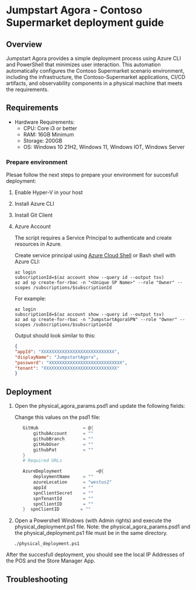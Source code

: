 # Jumpstart Agora - Contoso Supermarket deployment guide

## Overview

Jumpstart Agora provides a simple deployment process using Azure CLI and PowerShell that minimizes user interaction. This automation automatically configures the Contoso Supermarket scenario environment, including the infrastructure, the Contoso-Supermarket applications, CI/CD artifacts, and observability components in a physical machine that meets the requirements.

## Requirements

- Hardware Requirements:
  - CPU: Core i3 or better
  - RAM: 16GB Minimum
  - Storage: 200GB
  - OS: Windows 10 21H2, Windows 11, Windows IOT, Windows Server
  
### Prepare environment

Plesae follow the next steps to prepare your environment for succesfull deployment:

1. Enable Hyper-V in your host
2. Install Azure CLI
3. Install Git Client
4. Azure Account 

    The script requires a Service Principal to authenticate and create resources in Azure.

    Create service principal using [Azure Cloud Shell](https://shell.azure.com/) or Bash shell with Azure CLI:

    ```shell
    az login
    subscriptionId=$(az account show --query id --output tsv)
    az ad sp create-for-rbac -n "<Unique SP Name>" --role "Owner" --scopes /subscriptions/$subscriptionId
    ```

    For example:

    ```shell
    az login
    subscriptionId=$(az account show --query id --output tsv)
    az ad sp create-for-rbac -n "JumpstartAgoraSPN" --role "Owner" --scopes /subscriptions/$subscriptionId
    ```

    Output should look similar to this:

    ```json
    {
    "appId": "XXXXXXXXXXXXXXXXXXXXXXXXXXXX",
    "displayName": "JumpstartAgora",
    "password": "XXXXXXXXXXXXXXXXXXXXXXXXXXXX",
    "tenant": "XXXXXXXXXXXXXXXXXXXXXXXXXXXX"
    }
    ```


## Deployment

1. Open the physical_agora_params.psd1 and update the following fields:

    Change this values on the psd1 file:

     ```psd1
        GitHub                 = @{
            githubAccount      = ""
            githubBranch       = ""
            gitHubUser         = ""
            githubPat          = ""
        }
        # Required URLs

        AzureDeployment             =@{
            deploymentName     = ""
            azureLocation      = "westus2"
            appId              = ""
            spnClientSecret    = ""
            spnTenantId        = ""
            spnClientID        = ""
        }  spnClientID        = ""
    ```

2. Open a Powershell Windows (with Admin rights) and execute the physical_deployment.ps1 file. Note: the physical_agora_params.psd1 and the physical_deployment.ps1 file must be in the same directory.

 ```shell
    ./physical_deployment.ps1
```

After the succesfull deployment, you should see the local IP Addresses of the POS and the Store Manager App.

## Troubleshooting